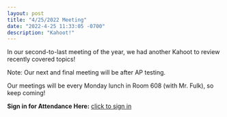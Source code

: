 ```yaml
---
layout: post
title: "4/25/2022 Meeting"
date: "2022-4-25 11:33:05 -0700"
description: "Kahoot!"
---
```


In our second-to-last meeting of the year, we had another Kahoot to review recently covered topics!

Note: Our next and final meeting will be after AP testing.

Our meetings will be every Monday lunch in Room 608 (with Mr. Fulk), so keep coming!

**Sign in for Attendance Here:** [click to sign in](http://tinyurl.com/lhscsattendance)




